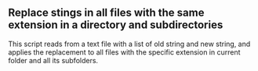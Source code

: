 ## Replace stings in all files with the same extension in a directory and subdirectories
This script reads from a text file with a list of old string and new string, and applies the replacement to all files with the specific extension in current folder and all its subfolders.
